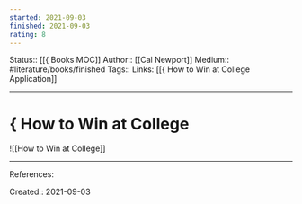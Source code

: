 ```yaml
---
started: 2021-09-03
finished: 2021-09-03 
rating: 8
---
```

Status:: [[{ Books MOC]]
Author:: [[Cal Newport]]
Medium:: #literature/books/finished
Tags::
Links: [[{ How to Win at College Application]]
___
# { How to Win at College
![[How to Win at College]]
___
References:

Created:: 2021-09-03
